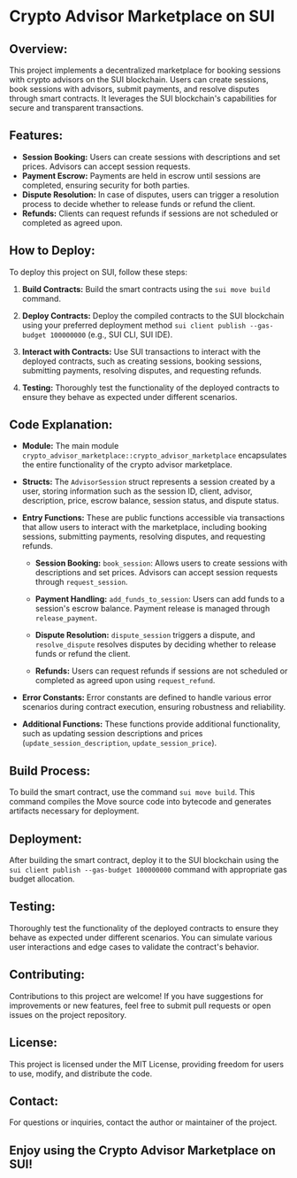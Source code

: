 # Crypto Advisor Marketplace on SUI

## Overview:
This project implements a decentralized marketplace for booking sessions with crypto advisors on the SUI blockchain. Users can create sessions, book sessions with advisors, submit payments, and resolve disputes through smart contracts. It leverages the SUI blockchain's capabilities for secure and transparent transactions.

## Features:
- **Session Booking:** Users can create sessions with descriptions and set prices. Advisors can accept session requests.
- **Payment Escrow:** Payments are held in escrow until sessions are completed, ensuring security for both parties.
- **Dispute Resolution:** In case of disputes, users can trigger a resolution process to decide whether to release funds or refund the client.
- **Refunds:** Clients can request refunds if sessions are not scheduled or completed as agreed upon.

## How to Deploy:
To deploy this project on SUI, follow these steps:

1. **Build Contracts:** Build the smart contracts using the `sui move build` command.

2. **Deploy Contracts:** Deploy the compiled contracts to the SUI blockchain using your preferred deployment method `sui client publish --gas-budget 100000000` (e.g., SUI CLI, SUI IDE).

3. **Interact with Contracts:** Use SUI transactions to interact with the deployed contracts, such as creating sessions, booking sessions, submitting payments, resolving disputes, and requesting refunds.

4. **Testing:** Thoroughly test the functionality of the deployed contracts to ensure they behave as expected under different scenarios.

## Code Explanation:

- **Module:** The main module `crypto_advisor_marketplace::crypto_advisor_marketplace` encapsulates the entire functionality of the crypto advisor marketplace.

- **Structs:** The `AdvisorSession` struct represents a session created by a user, storing information such as the session ID, client, advisor, description, price, escrow balance, session status, and dispute status.

- **Entry Functions:** These are public functions accessible via transactions that allow users to interact with the marketplace, including booking sessions, submitting payments, resolving disputes, and requesting refunds.

    - **Session Booking:** `book_session`: Allows users to create sessions with descriptions and set prices. Advisors can accept session requests through `request_session`.
    
    - **Payment Handling:** `add_funds_to_session`: Users can add funds to a session's escrow balance. Payment release is managed through `release_payment`.
    
    - **Dispute Resolution:** `dispute_session` triggers a dispute, and `resolve_dispute` resolves disputes by deciding whether to release funds or refund the client.
    
    - **Refunds:** Users can request refunds if sessions are not scheduled or completed as agreed upon using `request_refund`.

- **Error Constants:** Error constants are defined to handle various error scenarios during contract execution, ensuring robustness and reliability.

- **Additional Functions:** These functions provide additional functionality, such as updating session descriptions and prices (`update_session_description`, `update_session_price`).

## Build Process:
To build the smart contract, use the command `sui move build`. This command compiles the Move source code into bytecode and generates artifacts necessary for deployment.

## Deployment:
After building the smart contract, deploy it to the SUI blockchain using the `sui client publish --gas-budget 100000000` command with appropriate gas budget allocation.

## Testing:
Thoroughly test the functionality of the deployed contracts to ensure they behave as expected under different scenarios. You can simulate various user interactions and edge cases to validate the contract's behavior.

## Contributing:
Contributions to this project are welcome! If you have suggestions for improvements or new features, feel free to submit pull requests or open issues on the project repository.

## License:
This project is licensed under the MIT License, providing freedom for users to use, modify, and distribute the code.

## Contact:
For questions or inquiries, contact the author or maintainer of the project.

## Enjoy using the Crypto Advisor Marketplace on SUI!

